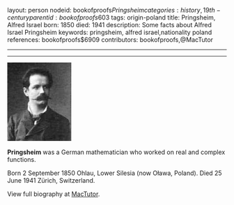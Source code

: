 layout: person
nodeid: bookofproofs$Pringsheim
categories: history,19th-century
parentid: bookofproofs$603
tags: origin-poland
title: Pringsheim, Alfred Israel
born: 1850
died: 1941
description: Some facts about Alfred Israel Pringsheim
keywords: pringsheim, alfred israel,nationality poland
references: bookofproofs$6909
contributors: bookofproofs,@MacTutor

---


---

![Pringsheim.jpg](https://github.com/bookofproofs/bookofproofs.github.io/blob/main/_sources/_assets/images/portraits/Pringsheim.jpg?raw=true)

**Pringsheim** was a German mathematician who worked on real and complex functions.

Born 2 September 1850 Ohlau, Lower Silesia (now Oława, Poland). Died 25 June 1941 Zürich, Switzerland.


View full biography at [MacTutor](https://mathshistory.st-andrews.ac.uk/Biographies/Pringsheim/).